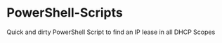 # PowerShell-Scripts
Quick and dirty PowerShell Script to find an IP lease in all DHCP Scopes 

```Powershell -ep bypass \\If needed
```
